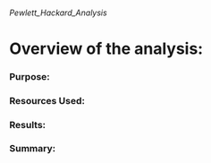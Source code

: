 ###### Pewlett_Hackard_Analysis
# Overview of the analysis:
### Purpose:
### Resources Used:
### Results:

### Summary:

